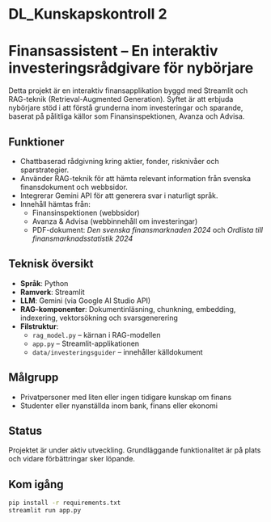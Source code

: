 # DL_Kunskapskontroll 2
# Finansassistent – En interaktiv investeringsrådgivare för nybörjare

Detta projekt är en interaktiv finansapplikation byggd med Streamlit och RAG-teknik (Retrieval-Augmented Generation). Syftet är att erbjuda nybörjare stöd i att förstå grunderna inom investeringar och sparande, baserat på pålitliga källor som Finansinspektionen, Avanza och Advisa.

## Funktioner

- Chattbaserad rådgivning kring aktier, fonder, risknivåer och sparstrategier.
- Använder RAG-teknik för att hämta relevant information från svenska finansdokument och webbsidor.
- Integrerar Gemini API för att generera svar i naturligt språk.
- Innehåll hämtas från:
  - Finansinspektionen (webbsidor)
  - Avanza & Advisa (webbinnehåll om investeringar)
  - PDF-dokument: *Den svenska finansmarknaden 2024* och *Ordlista till finansmarknadsstatistik 2024*

## Teknisk översikt

- **Språk**: Python
- **Ramverk**: Streamlit
- **LLM**: Gemini (via Google AI Studio API)
- **RAG-komponenter**: Dokumentinläsning, chunkning, embedding, indexering, vektorsökning och svarsgenerering
- **Filstruktur**:
  - `rag_model.py` – kärnan i RAG-modellen
  - `app.py` – Streamlit-applikationen
  - `data/investeringsguider` – innehåller källdokument

## Målgrupp

- Privatpersoner med liten eller ingen tidigare kunskap om finans
- Studenter eller nyanställda inom bank, finans eller ekonomi

## Status

Projektet är under aktiv utveckling. Grundläggande funktionalitet är på plats och vidare förbättringar sker löpande.

## Kom igång

```bash
pip install -r requirements.txt
streamlit run app.py
